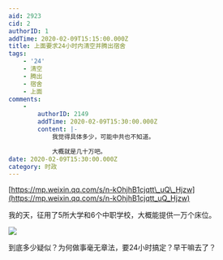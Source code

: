```yaml
---
aid: 2923
cid: 2
authorID: 1
addTime: 2020-02-09T15:15:00.000Z
title: 上面要求24小时内清空并腾出宿舍
tags:
    - '24'
    - 清空
    - 腾出
    - 宿舍
    - 上面
comments:
    -
        authorID: 2149
        addTime: 2020-02-09T15:30:00.000Z
        content: |-
            我觉得具体多少，可能中共也不知道。

            大概就是几十万吧。
date: 2020-02-09T15:30:00.000Z
category: 时政
---
```


[https://mp.weixin.qq.com/s/n-kOhjhB1cjqtt\_uQ\_Hjzw](https://mp.weixin.qq.com/s/n-kOhjhB1cjqtt_uQ_Hjzw)

我的天，征用了5所大学和6个中职学校，大概能提供一万个床位。

![](https://i.loli.net/2020/02/09/XVu2mZPnwcb1Fvg.jpg)

到底多少疑似？为何做事毫无章法，要24小时搞定？早干嘛去了？
